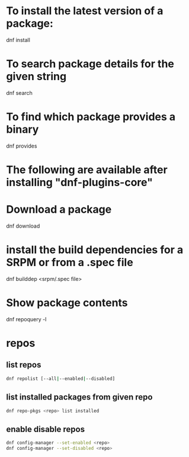 # To install the latest version of a package:
dnf install <package name>

# To search package details for the given string
dnf search <string>

# To find which package provides a binary
dnf provides <path to binary>

# The following are available after installing "dnf-plugins-core"

# Download a package
dnf download <package name>

# install the build dependencies for a SRPM or from a .spec file
dnf builddep <srpm/.spec file>

# Show package contents
dnf repoquery -l <package name>

# repos

## list repos

```bash
dnf repolist [--all|--enabled|--disabled]
```

## list installed packages from given repo

```bash
dnf repo-pkgs <repo> list installed
```

## enable disable repos

```bash
dnf config-manager --set-enabled <repo>
dnf config-manager --set-disabled <repo>
```
